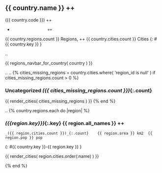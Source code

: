 ## {{ country.name }}   ++
   ({{ country.code }})  ++
   -                     ++
   {{ country.regions.count }} Regions, ++
   {{ country.cities.count }} Cities
   {: #{{ country.key }} }

 .. <!-- add intra-page links for regions here -->
 <!-- change to navbar_regions_for_country ?? -->
 {{ regions_navbar_for_country( country ) }}


  .. <!-- list breweries w/o (missing) region -->
  .. <!-- todo/fix: change name to uncategorized_breweries -->
{% cities_missing_regions = country.cities.where( 'region_id is null' )
   if cities_missing_regions.count > 0
 %}

### Uncategorized _({{ cities_missing_regions.count }})_{:.count}

  {{ render_cities( cities_missing_regions ) }}
{% end %}


  .. <!-- list regions w/ breweries -->
{% country.regions.each do |region| %}

### _({{region.key}})_{:.key} {{ region.all_names }}  ++
    _({{ region.cities.count }})_{:.count}    {{ region.area }} km2  {{ region.pop }} pop
{: #{{ country.key }}-{{ region.key }} }

 {{ render_cities( region.cities.order(:name) ) }}

{% end %} <!-- each region -->
